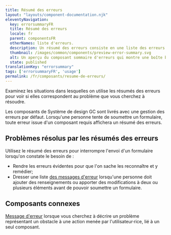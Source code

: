 ```yaml
---
title: Résumé des erreurs
layout: "layouts/component-documentation.njk"
eleventyNavigation:
  key: errorsummaryFR
  title: Résumé des erreurs
  locale: fr
  parent: componentsFR
  otherNames: liste d'erreurs.
  description: Un résumé des erreurs consiste en une liste des erreurs de saisie dans un formulaire.
  thumbnail: /images/common/components/preview-error-summary.svg
  alt: Un aperçu du composant sommaire d'erreurs qui montre une boîte blanche encadrée d'une ligne rouge avec à l'intérieur 2 grandes boîtes grises représentant du texte et une liste à puce de trois options représentées par des petites boîtes grises.
  state: published
translationKey: "errorsummary"
tags: ['errorsummaryFR', 'usage']
permalink: /fr/composants/resume-de-erreurs/
---
```


Examinez les situations dans lesquelles on utilise les résumés des erreurs pour voir si elles correspondent au problème que vous cherchez à résoudre.

Les composants de Système de design GC sont livrés avec une gestion des erreurs par défaut. Lorsqu'une personne tente de soumettre un formulaire, toute erreur issue d'un composant requis affichera un résumé des erreurs.

## Problèmes résolus par les résumés des erreurs

Utilisez le résumé des erreurs pour interrompre l'envoi d'un formulaire lorsqu'on constate le besoin de :

- Rendre les erreurs évidentes pour que l'on sache les reconnaître et y remédier;
- Dresser une liste <a href="{{ links.errorMessage }}">des messages d'erreur</a> lorsqu'une personne doit ajouter des renseignements ou apporter des modifications à deux ou plusieurs éléments avant de pouvoir soumettre un formulaire.

<article class="bg-full-width bg-primary text-light pt-500 pb-400 my-500">

  <h2 class="mt-0 mb-400">Composants connexes</h2>

  <a href="{{ links.errorMessage }}" class="link-light">Message d'erreur</a> lorsque vous cherchez à décrire un problème représentant un obstacle à une action menée par l'utilisateur·rice, lié à un seul composant.
</article>
